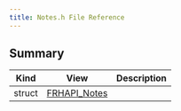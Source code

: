 ```yaml
---
title: Notes.h File Reference
---
```


## Summary
| Kind | View | Description |
|------|------|-------------|
|struct|[FRHAPI_Notes](/unreal-plugins/all/structfrhapi__notes/#structFRHAPI__Notes)||

